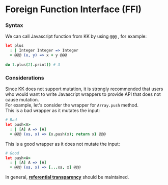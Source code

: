 # Foreign Function Interface \(FFI\)

### Syntax

We can call Javascript function from KK by using `@@@` , for example:

```coffeescript
let plus
  : | Integer Integer => Integer 
  = @@@ (x, y) => x + y @@@
  
do 1.plus(2).print() # 3
```

### Considerations

Since KK does not support mutation, it is strongly recommended that users who would want to write Javascript wrappers to provide API that does not cause mutation.  
For example, let's consider the wrapper for `Array.push` method.  
This is a bad wrapper as it mutates the input:

```coffeescript
# Bad
let push<A>
  : | [A] A => [A]
  = @@@ (xs, x) => {x.push(x); return x} @@@
```

This is a good wrapper as it does not mutate the input:

```coffeescript
# Good
let push<A>
  : | [A] A => [A]
  = @@@ (xs, x) => [...xs, x] @@@
```

In general, [**referential transparency**](https://en.wikipedia.org/wiki/Referential_transparency) should be maintained.



### 

